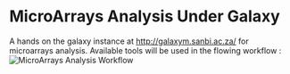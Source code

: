 # MicroArrays Analysis Under Galaxy

A hands on the galaxy instance at http://galaxym.sanbi.ac.za/ for microarrays analysis. Available tools will be used in the flowing workflow :
![MicroArrays Analysis Workflow]({{site.baseurl}}/https://github.com/bensellak/microarrays-galaxy/raw/master/assets/images/workflow.jpg)